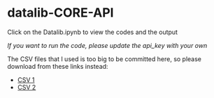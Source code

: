 # datalib-CORE-API
 
Click on the Datalib.ipynb to view the codes and the output

*If you want to run the code, please update the api_key with your own*

The CSV files that I used is too big to be committed here, so please download from these links instead:
* [CSV 1](https://drive.google.com/file/d/1knyeyyyGE_DTesRug_l12zTzybrzHTRU/view?usp=sharing)
* [CSV 2](https://drive.google.com/file/d/1pnf9FCOb5TnY635UW-sOBQx7Tuc-twx-/view?usp=sharing)

